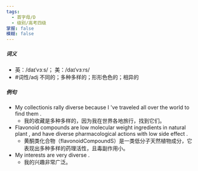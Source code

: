```yaml
---
tags:
  - 首字母/D
  - 级别/高考四级
掌握: false
模糊: false
---
```

##### 词义
- 英：/daɪˈvɜːs/； 美：/daɪˈvɜːrs/
- #词性/adj  不同的；多种多样的；形形色色的；相异的
##### 例句
- My collectionis rally diverse because I 've traveled all over the world to find them .
	- 我的收藏是多种多样的，因为我在世界各地旅行，找到它们。
- Flavonoid compounds are low molecular weight ingredients in natural plant , and have diverse pharmacological actions with low side effect .
	- 黄酮类化合物（flavonoidCompoundS）是一类低分子天然植物成分，它表现出多种多样的药理活性，且毒副作用小。
- My interests are very diverse .
	- 我的兴趣非常广泛。
